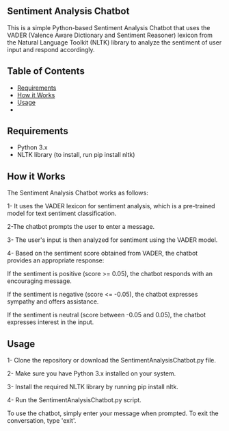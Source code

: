 ## Sentiment Analysis Chatbot

This is a simple Python-based Sentiment Analysis Chatbot that uses the VADER (Valence Aware Dictionary and Sentiment Reasoner) lexicon from the Natural Language Toolkit (NLTK) library to analyze the sentiment of user input and respond accordingly.

## Table of Contents

- [Requirements](#requirements)
- [How it Works](#How-it-Works)
- [Usage](#usage)
- 
## Requirements

- Python 3.x
- NLTK library (to install, run pip install nltk)

## How it Works

The Sentiment Analysis Chatbot works as follows:

1- It uses the VADER lexicon for sentiment analysis, which is a pre-trained model for text sentiment classification.

2-The chatbot prompts the user to enter a message.

3- The user's input is then analyzed for sentiment using the VADER model.

4- Based on the sentiment score obtained from VADER, the chatbot provides an appropriate response:

If the sentiment is positive (score >= 0.05), the chatbot responds with an encouraging message.

If the sentiment is negative (score <= -0.05), the chatbot expresses sympathy and offers assistance.

If the sentiment is neutral (score between -0.05 and 0.05), the chatbot expresses interest in the input.

## Usage

1- Clone the repository or download the SentimentAnalysisChatbot.py file.

2- Make sure you have Python 3.x installed on your system.

3- Install the required NLTK library by running pip install nltk.

4- Run the SentimentAnalysisChatbot.py script.

To use the chatbot, simply enter your message when prompted. To exit the conversation, type 'exit'.
